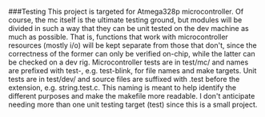 ###Testing
This project is targeted for Atmega328p microcontroller. Of course, the mc 
itself is the ultimate testing ground, but modules will be divided in such a way
that they can be unit tested on the dev machine as much as possible. That is,
functions that work with microcontroller resources (mostly i/o) will be kept
separate from those that don't, since the correctness of the former can only be
verified on-chip, while the latter can be checked on a dev rig.
Microcontroller tests are in test/mc/ and names are prefixed with test-, e.g.
test-blink, for file names and make targets.
Unit tests are in test/dev/ and source files are suffixed with .test before the
extension, e.g. string.test.c.
This naming is meant to help identify the different purposes and make the
makefile more readable.
I don't anticipate needing more than one unit testing target (test) since this
is a small project.
